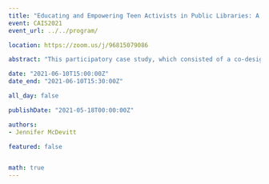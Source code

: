 ```yaml
---
title: "Educating and Empowering Teen Activists in Public Libraries: A Case Study of the Impact of Reading on Young Adult Social Justice Actions"
event: CAIS2021
event_url: ../../program/

location: https://zoom.us/j/96815079086

abstract: "This participatory case study, which consisted of a co-designed virtual program through the Camrose Public Library, investigates how teen readers engage with the social justice themes in YA fiction, how and if they find these themes useful for understanding and engaging in activism on their own, and the influence of public library programming on these actions. I approached my research from a teen-centred perspective, inviting the youth who participated to make adjustments to each stage of the process. My research design, data collection, and data analysis were informed by critical ethnography as theory and reader-response theory. This case study found that, on their own, neither social activism narratives nor library programs motivate teens to conduct social justice actions; instead, they contribute to a network of learning opportunities and information that leads to teens becoming motivated to make a difference in their communities. Thus, public libraries can provide teen programming that uses social activism narratives and collaborative discussions to teach teens more about social justice issues, show them how to get involved in social justice movements, and instill in them the confidence to do so."

date: "2021-06-10T15:00:00Z"
date_end: "2021-06-10T15:30:00Z"

all_day: false

publishDate: "2021-05-18T00:00:00Z"

authors:
- Jennifer McDevitt

featured: false


math: true
---
```

